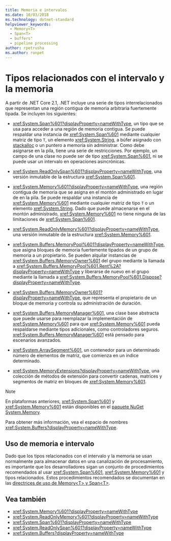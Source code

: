 ```yaml
---
title: Memoria e intervalos
ms.date: 10/03/2018
ms.technology: dotnet-standard
helpviewer_keywords:
  - Memory<T>
  - Span<T>
  - buffers"
  - pipeline processing
author: rpetrusha
ms.author: ronpet
---
```


# <a name="memory--and-span-related-types"></a>Tipos relacionados con el intervalo y la memoria

A partir de .NET Core 2.1, .NET incluye una serie de tipos interrelacionados que representan una región contigua de memoria arbitraria fuertemente tipada. Se incluyen los siguientes:

- <xref:System.Span%601?displayProperty=nameWithType>, un tipo que se usa para acceder a una región de memoria contigua. Se puede respaldar una instancia de <xref:System.Span%601> mediante cualquier matriz de tipo `T`, un elemento <xref:System.String>, a búfer asignado con [stackalloc](~/docs/csharp/language-reference/keywords/stackalloc.md) o un puntero a memoria sin administrar. Como debe asignarse en la pila, tiene una serie de restricciones. Por ejemplo, un campo de una clase no puede ser de tipo <xref:System.Span%601>, ni se puede usar un intervalo en operaciones asincrónicas.

- <xref:System.ReadOnlySpan%601?displayProperty=nameWithType>, una versión inmutable de la estructura <xref:System.Span%601>.

- <xref:System.Memory%601?displayProperty=nameWithType>, una región contigua de memoria que se asigna en el montón administrado en lugar de en la pila. Se puede respaldar una instancia de <xref:System.Memory%601> mediante cualquier matriz de tipo `T` o un elemento <xref:System.String>. Dado que puede almacenarse en el montón administrado, <xref:System.Memory%601> no tiene ninguna de las limitaciones de <xref:System.Span%601>.

- <xref:System.ReadOnlyMemory%601?displayProperty=nameWithType>, una versión inmutable de la estructura <xref:System.Memory%601>.

- <xref:System.Buffers.MemoryPool%601?displayProperty=nameWithType>, que asigna bloques de memoria fuertemente tipados de un grupo de memoria a un propietario. Se pueden alquilar instancias de <xref:System.Buffers.IMemoryOwner%601> del grupo mediante la llamada a <xref:System.Buffers.MemoryPool%601.Rent%2A?displayProperty=nameWithType> y liberarse de nuevo en el grupo mediante la llamada a <xref:System.Buffers.MemoryPool%601.Dispose?displayProperty=nameWithType>.

- <xref:System.Buffers.IMemoryOwner%601?displayProperty=nameWithType>, que representa el propietario de un bloque de memoria y controla su administración de duración.

- <xref:System.Buffers.MemoryManager%601>, una clase base abstracta que puede usarse para reemplazar la implementación de <xref:System.Memory%601> para que <xref:System.Memory%601> pueda respaldarse mediante tipos adicionales, como controladores seguros. <xref:System.Buffers.MemoryManager%601> está pensado para escenarios avanzados.

- <xref:System.ArraySegment%601>, un contenedor para un determinado número de elementos de matriz, que comienza en un índice determinado.

- <xref:System.MemoryExtensions?displayProperty=nameWithType>, una colección de métodos de extensión para convertir cadenas, matrices y segmentos de matriz en bloques de <xref:System.Memory%601>.

> [!NOTE]
> En plataformas anteriores, <xref:System.Span%601> y <xref:System.Memory%601> están disponibles en el [paquete NuGet System.Memory](https://www.nuget.org/packages/System.Memory/).

Para obtener más información, vea el espacio de nombres <xref:System.Buffers?displayProperty=nameWithType>.

## <a name="working-with-memory-and-span"></a>Uso de memoria e intervalo

Dado que los tipos relacionados con el intervalo y la memoria se usan normalmente para almacenar datos en una canalización de procesamiento, es importante que los desarrolladores sigan un conjunto de procedimientos recomendados al usar <xref:System.Span%601>, <xref:System.Memory%601> y tipos relacionados. Estos procedimientos recomendados se documentan en las [directrices de uso de Memory\<T> y Span\<T>](memory-t-usage-guidelines.md).

## <a name="see-also"></a>Vea también

- <xref:System.Memory%601?displayProperty=nameWithType>
- <xref:System.ReadOnlyMemory%601?displayProperty=nameWithType>
- <xref:System.Span%601?displayProperty=nameWithType>
- <xref:System.ReadOnlySpan%601?displayProperty=nameWithType>
- <xref:System.Buffers?displayProperty=nameWithType>